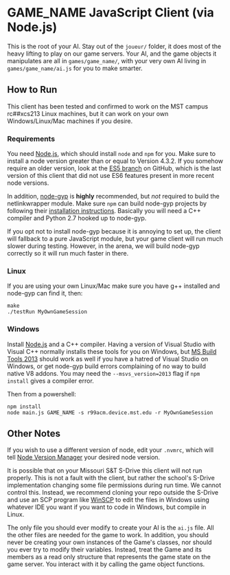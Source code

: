 # GAME_NAME JavaScript Client (via Node.js)

This is the root of your AI. Stay out of the `joueur/` folder, it does most of the heavy lifting to play on our game servers. Your AI, and the game objects it manipulates are all in `games/game_name/`, with your very own AI living in `games/game_name/ai.js` for you to make smarter.

## How to Run

This client has been tested and confirmed to work on the MST campus rc##xcs213 Linux machines, but it can work on your own Windows/Linux/Mac machines if you desire.

### Requirements

You need [Node.js][nodejs], which should install `node` and `npm` for you. Make sure to install a node version greater than or equal to Version 4.3.2. If you somehow require an older version, look at the [ES5 branch][es5] on GitHub, which is the last version of this client that did not use ES6 features present in more recent node versions.

In addition, [node-gyp][node-gyp] is **highly** recommended, but *not* required to build the netlinkwrapper module. Make sure `npm` can build node-gyp projects by following their [installation instructions][node-gyp-install]. Basically you will need a C++ compiler and Python 2.7 hooked up to node-gyp.

If you opt not to install node-gyp because it is annoying to set up, the client will fallback to a pure JavaScript module, but your game client will run much slower during testing. However, in the arena, we will build node-gyp correctly so it will run much faster in there.

### Linux

If you are using your own Linux/Mac make sure you have g++ installed and node-gyp can find it, then:

```
make
./testRun MyOwnGameSession
```

### Windows

Install [Node.js][nodejs] and a C++ compiler. Having a version of Visual Studio with Visual C++ normally installs these tools for you on Windows, but [MS Build Tools 2013][ms-build-tools] should work as well if you have a hatred of Visual Studio on Windows, or get node-gyp build errors complaining of no way to build native V8 addons. You may need the `--msvs_version=2013` flag if `npm install` gives a compiler error.

Then from a powershell:

```
npm install
node main.js GAME_NAME -s r99acm.device.mst.edu -r MyOwnGameSession
```

## Other Notes

If you wish to use a different version of node, edit your `.nvmrc`, which will tell [Node Version Manager][nvm] your desired node version.

It is possible that on your Missouri S&T S-Drive this client will not run properly. This is not a fault with the client, but rather the school's S-Drive implementation changing some file permissions during run time. We cannot control this. Instead, we recommend cloning your repo outside the S-Drive and use an SCP program like [WinSCP][winscp] to edit the files in Windows using whatever IDE you want if you want to code in Windows, but compile in Linux.

The only file you should ever modify to create your AI is the `ai.js` file. All the other files are needed for the game to work. In addition, you should never be creating your own instances of the Game's classes, nor should you ever try to modify their variables. Instead, treat the Game and its members as a read only structure that represents the game state on the game server. You interact with it by calling the game object functions.

[nodejs]: https://nodejs.org/
[node-gyp]: https://github.com/nodejs/node-gyp
[node-gyp-install]: https://github.com/nodejs/node-gyp#installation
[nvm]: https://github.com/creationix/nvm
[es5]: https://github.com/siggame/Joueur.js/tree/es5
[winscp]: https://github.com/siggame/Joueur.js/tree/es6
[ms-build-tools]: http://www.microsoft.com/en-us/download/details.aspx?id=40760
[vagrant]: https://www.vagrantup.com/
[vagrant-guide]: https://www.vagrantup.com/docs/getting-started/
[virtualbox]: https://www.virtualbox.org/wiki/Downloads
[gitbash]: https://git-scm.com/downloads
